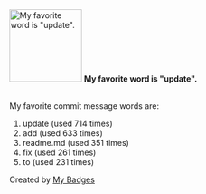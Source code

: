 <img src="https://github.com/my-badges/my-badges/blob/master/src/all-badges/favorite-word/favorite-word.png?raw=true" alt="My favorite word is &quot;update&quot;." title="My favorite word is &quot;update&quot;." width="128">
<strong>My favorite word is &quot;update&quot;.</strong>
<br><br>

My favorite commit message words are:

1. update (used 714 times)
2. add (used 633 times)
3. readme.md (used 351 times)
4. fix (used 261 times)
5. to (used 231 times)


Created by <a href="https://github.com/my-badges/my-badges">My Badges</a>